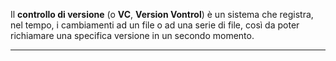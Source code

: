 Il **controllo di versione** (o **VC**, **Version Vontrol**) è un sistema che registra, nel tempo, i cambiamenti ad un file o ad una serie di file, così da poter richiamare una specifica versione in un secondo momento.

---------------------------------------------------------------
